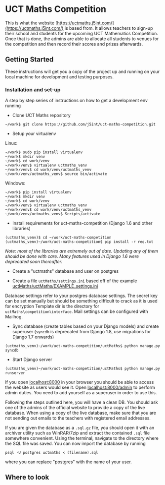 # UCT Maths Competition

This is what the website [https://uctmaths.j5int.com/](https://uctmaths.j5int.com/) is based from. It allows teachers to sign-up their school and students for the upcoming UCT Mathematics Competition. Once that is done, the admins are able to allocate all students to venues for the competition and then record their scores and prizes afterwards.

## Getting Started

These instructions will get you a copy of the project up and running on your local machine for development and testing purposes. 

### Installation and set-up

A step by step series of instructions on how to get a development env running

* Clone UCT Maths repository

```
~/work$ git clone https://github.com/j5int/uct-maths-competition.git
```

* Setup your virtualenv

Linux:
```
~/work$ sudo pip install virtualenv
~/work$ mkdir venv
~/work$ cd work/venv
~/work/venv$ virtualenv uctmaths_venv
~/work/venv$ cd work/venv/uctmaths_venv
~/work/venv/uctmaths_venv$ source bin/activate
```

Windows:
```
~/work$ pip install virtualenv
~/work$ mkdir venv
~/work$ cd work/venv
~/work/venv$ virtualenv uctmaths_venv
~/work/venv$ cd work/venv/uctmaths_venv
~/work/venv/uctmaths_venv$ Scripts/activate
```

* Install requirements for uct-maths-competition (Django 1.6 and other libraries)

```
(uctmaths_venv)$ cd ~/work/uct-maths-competition
(uctmaths_venv)~/work/uct-maths-competition$ pip install -r req.txt 
```

*Note: most of the libraries are extremely out of date. Updating any of them should be done with care. Many features used in Django 1.6 were deprecated soon thereafter.*


* Create a "uctmaths" database and user on postgres

* Create a file `uctMaths/settings.ini` based off of the example [uctMaths/uctMaths/EXAMPLE_settings.ini](uctMaths/uctMaths/EXAMPLE_settings.ini)

Database settings refer to your postgres database settings.
The secret key can be set manually but should be something difficult to crack as it is used for encryption
Template dir is the directory for `uctMaths\competition\interface`.
Mail settings can be configured with Mailhog.


* Sync database (create tables based on your Django models) and create superuser (`syncdb` is deprecated from Django 1.8, use migrations for Django 1.7 onwards)

```
(uctmaths_venv)~/work/uct-maths-competition/uctMaths$ python manage.py syncdb
```

* Start Django server

```
(uctmaths_venv)~/work/uct-maths-competition/uctMaths$ python manage.py runserver
```

If you open [localhost:8000](http://localhost:8000) in your browser you should be able to access the website as users would see it. Open [localhost:8000/admin](http://localhost:8000/admin) to perform admin duties. You need to add yourself as a superuser in order to use this. 

Following the steps outlined here, you will have a clean DB. You should ask one of the admins of the official website to provide a copy of the live database. When using a copy of the live database, make sure that you are not sending out emails to the teachers with registered email addresses. 

If you are given the database as a `.sql.gz` file, you should open it with an archiver utility such as WinRAR/7zip and extract the contained `.sql` file somewhere convenient. Using the terminal, navigate to the directory where the SQL file was saved. You can now import the database by running
```
psql -U postgres uctmaths < (filename).sql
```
where you can replace "postgres" with the name of your user.


## Where to look

